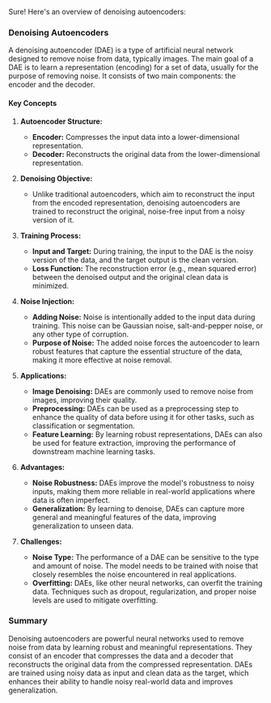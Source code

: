 Sure! Here's an overview of denoising autoencoders:

### Denoising Autoencoders

A denoising autoencoder (DAE) is a type of artificial neural network designed to remove noise from data, typically images. The main goal of a DAE is to learn a representation (encoding) for a set of data, usually for the purpose of removing noise. It consists of two main components: the encoder and the decoder.

#### Key Concepts

1. **Autoencoder Structure:**
   - **Encoder:** Compresses the input data into a lower-dimensional representation.
   - **Decoder:** Reconstructs the original data from the lower-dimensional representation.
   
2. **Denoising Objective:**
   - Unlike traditional autoencoders, which aim to reconstruct the input from the encoded representation, denoising autoencoders are trained to reconstruct the original, noise-free input from a noisy version of it.

3. **Training Process:**
   - **Input and Target:** During training, the input to the DAE is the noisy version of the data, and the target output is the clean version.
   - **Loss Function:** The reconstruction error (e.g., mean squared error) between the denoised output and the original clean data is minimized.

4. **Noise Injection:**
   - **Adding Noise:** Noise is intentionally added to the input data during training. This noise can be Gaussian noise, salt-and-pepper noise, or any other type of corruption.
   - **Purpose of Noise:** The added noise forces the autoencoder to learn robust features that capture the essential structure of the data, making it more effective at noise removal.

5. **Applications:**
   - **Image Denoising:** DAEs are commonly used to remove noise from images, improving their quality.
   - **Preprocessing:** DAEs can be used as a preprocessing step to enhance the quality of data before using it for other tasks, such as classification or segmentation.
   - **Feature Learning:** By learning robust representations, DAEs can also be used for feature extraction, improving the performance of downstream machine learning tasks.

6. **Advantages:**
   - **Noise Robustness:** DAEs improve the model's robustness to noisy inputs, making them more reliable in real-world applications where data is often imperfect.
   - **Generalization:** By learning to denoise, DAEs can capture more general and meaningful features of the data, improving generalization to unseen data.

7. **Challenges:**
   - **Noise Type:** The performance of a DAE can be sensitive to the type and amount of noise. The model needs to be trained with noise that closely resembles the noise encountered in real applications.
   - **Overfitting:** DAEs, like other neural networks, can overfit the training data. Techniques such as dropout, regularization, and proper noise levels are used to mitigate overfitting.

### Summary

Denoising autoencoders are powerful neural networks used to remove noise from data by learning robust and meaningful representations. They consist of an encoder that compresses the data and a decoder that reconstructs the original data from the compressed representation. DAEs are trained using noisy data as input and clean data as the target, which enhances their ability to handle noisy real-world data and improves generalization.
